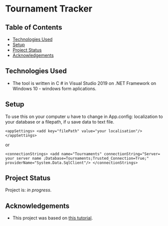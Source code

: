 # Tournament Tracker
> 
> 

## Table of Contents
* [Technologies Used](#technologies-used)
* [Setup](#setup)
* [Project Status](#project-status)
* [Acknowledgements](#acknowledgements)


## Technologies Used
- The tool is written in C # in Visual Studio 2019 on .NET Framework on Windows 10 - windows form aplications.

## Setup
To use this on your computer u have to change in App.config: localization to your database or a filepath, if u save data to text file.

` <appSettings>
    <add key="filePath" value="your localisation"/>
  </appSettings> `
  
  
  or
  
  
 ` <connectionStrings>
    <add name="Tournaments" connectionString="Server= your server name ;Database=Tournaments;Trusted_Connection=True;" providerName="System.Data.SqlClient"/>
  </connectionStrings> `
  

## Project Status
Project is: _in progress_. 

## Acknowledgements
- This project was based on [this tutorial](https://www.youtube.com/watch?v=wfWxdh-_k_4).
